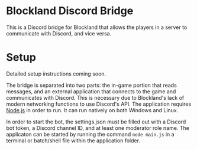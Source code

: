 # Blockland Discord Bridge
This is a Discord bridge for Blockland that allows the players in a server to communicate with Discord, and vice versa.

# Setup
Detailed setup instructions coming soon.

The bridge is separated into two parts: the in-game portion that reads messages, and an external application that connects to the game and communicates with Discord. This is necessary due to Blockland's lack of modern networking functions to use Discord's API. The application requires [Node.js](https://nodejs.org/en/download/) in order to run. It can run natively on both Windows and Linux.

In order to start the bot, the settings.json must be filled out with a Discord bot token, a Discord channel ID, and at least one moderator role name. The applicaton can be started by running the command `node main.js` in a terminal or batch/shell file within the application folder.
